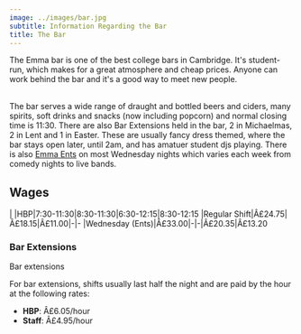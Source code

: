 ```yaml
---
image: ../images/bar.jpg
subtitle: Information Regarding the Bar
title: The Bar
---
```


The Emma bar is one of the best college bars in Cambridge. It's student-run, which makes for a great atmosphere and cheap prices. Anyone can work behind the bar and it's a good way to meet new people. <br/><br/>

The bar serves a wide range of draught and bottled beers and ciders, many spirits, soft drinks and snacks (now including popcorn) and normal closing time is 11:30. There are also Bar Extensions held in the bar, 2 in Michaelmas, 2 in Lent and 1 in Easter. These are usually fancy dress themed, where the bar stays open later, until 2am, and has amatuer student djs playing. There is also [Emma Ents](ents.html) on most Wednesday nights which varies each week from comedy nights to live bands.

## Wages
| |HBP|7:30-11:30|8:30-11:30|6:30-12:15|8:30-12:15
|Regular Shift|Â£24.75|Â£18.15|Â£11.00|-|-
|Wednesday (Ents)|Â£33.00|-|-|Â£20.35|Â£13.20

### Bar Extensions

Bar extensions

For bar extensions, shifts usually last half the night and are paid by the hour at the following rates:

- **HBP**: Â£6.05/hour
- **Staff**: Â£4.95/hour
